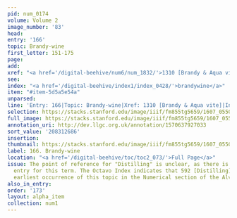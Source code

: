 ```yaml
---
pid: num_0174
volume: Volume 2
image_number: '83'
head:
entry: '166'
topic: Brandy-wine
first_letter: 151-175
page:
add:
xref: "<a href='/digital-beehive/num6/num_1832/'>1310 [Brandy & Aqua vite]</a>"
see:
index: "<a href='/digital-beehive/index1/index_0428/'>brandywine</a>"
item: "#item-5d5a5e54a"
unparsed:
line: 'Entry: 166|Topic: Brandy-wine|Xref: 1310 [Brandy & Aqua vite]|Index: brandywine|#item-5d5a5e54a'
selection: https://stacks.stanford.edu/image/iiif/fm855tg5659/1607_0550/248,2686,3116,539/full/0/default.jpg
full_image: https://stacks.stanford.edu/image/iiif/fm855tg5659/1607_0550/full/full/0/default.jpg
annotation_uri: http://dev.llgc.org.uk/annotation/1570637927033
sort_value: '208312686'
insertion:
thumbnail: https://stacks.stanford.edu/image/iiif/fm855tg5659/1607_0550/248,2686,600,180/250,/0/default.jpg
label: 166. Brandy-wine
location: "<a href='/digital-beehive/toc/toc2_073/'>Full Page</a>"
issue: The point of reference for "Distilling" is unclear, as there is no alphabetical
  entry for this term. The Octavo Index indicates that 592 [Distilling] may be the
  earliest occurrence of this topic in the Numerical section of the Alvearium.
also_in_entry:
order: '173'
layout: alpha_item
collection: num1
---
```

